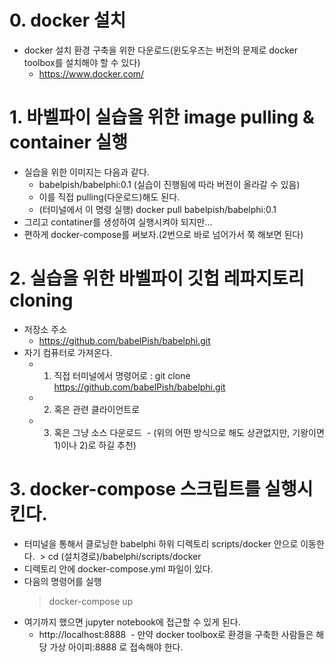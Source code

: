 
# 0. docker 설치 
* docker 설치 환경 구축을 위한 다운로드(윈도우즈는 버전의 문제로 docker toolbox를 설치해야 할 수 있다)
  - https://www.docker.com/

# 1. 바벨파이 실습을 위한 image pulling & container 실행
* 실습을 위한 이미지는 다음과 같다. 
  - babelpish/babelphi:0.1 (실습이 진행됨에 따라 버전이 올라갈 수 있음)
  - 이를 직접 pulling(다운로드)해도 된다.
  - (터미널에서 이 명령 실행) docker pull babelpish/babelphi:0.1
* 그리고 contatiner를 생성하여 실행시켜야 되지만...
* 편하게 docker-compose를 써보자.(2번으로 바로 넘어가서 쭉 해보면 된다)

# 2. 실습을 위한 바벨파이 깃헙 레파지토리 cloning 
* 저장소 주소 
  - https://github.com/babelPish/babelphi.git
* 자기 컴퓨터로 가져온다. 
  - 1) 직접 터미널에서 명령어로 : git clone https://github.com/babelPish/babelphi.git
  - 2) 혹은 관련 클라이언트로 
  - 3) 혹은 그냥 소스 다운로드 
  - (위의 어떤 방식으로 해도 상관없지만, 기왕이면 1)이나 2)로 하길 추천)
  
# 3. docker-compose 스크립트를 실행시킨다.
* 터미널을 통해서 클로닝한 babelphi 하위 디렉토리 scripts/docker 안으로 이동한다.
  > cd (설치경로)/babelphi/scripts/docker
* 디렉토리 안에 docker-compose.yml 파일이 있다.
* 다음의 명령어를 실행 
  > docker-compose up
* 여기까지 했으면 jupyter notebook에 접근할 수 있게 된다.
  - http://localhost:8888 
  - 만약 docker toolbox로 환경을 구축한 사람들은 해당 가상 아이피:8888 로 접속해야 한다.
